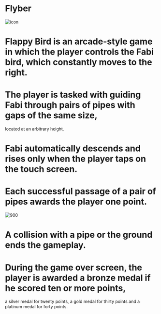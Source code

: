 # Flyber
![icon](https://github.com/Vlaunest777/Flyber/assets/143882217/114fecdb-65f9-4e1a-9054-0a70ab8385f3)

# Flappy Bird is an arcade-style game in which the player controls the Fabi bird, which constantly moves to the right. 
# The player is tasked with guiding Fabi through pairs of pipes with gaps of the same size, 
located at an arbitrary height. 
# Fabi automatically descends and rises only when the player taps on the touch screen. 
# Each successful passage of a pair of pipes awards the player one point. 
![900](https://github.com/Vlaunest777/Flyber/assets/143882217/35ad0c40-fb27-41cb-8e92-03a18df4d84a)

# A collision with a pipe or the ground ends the gameplay. 
# During the game over screen, the player is awarded a bronze medal if he scored ten or more points, 
a silver medal for twenty points, a gold medal for thirty points and a platinum medal for forty points.
